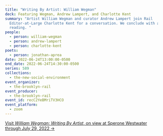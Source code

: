 ```yaml
---
title: "Writing By Artist: William Wegman"
deck: Featuring Wegman, Andrew Lampert, and Charlotte Kent
summary: "Artist William Wegman and curator Andrew Lampert join Rail
  Editor-at-Large Charlotte Kent for a conversation. We conclude with a poetry
  reading. "
people:
  - person: william-wegman
  - person: andrew-lampert
  - person: charlotte-kent
poets:
  - person: jonathan-aprea
date: 2022-06-24T13:00:00-0500
end_date: 2022-06-24T14:30:00-0500
series: 589
collections:
  - the-new-social-environment
event_organizer:
  - the-brooklyn-rail
event_producer:
  - the-brooklyn-rail
event_id: recC2YeBMriTV3HCO
event_platform:
  - zoom
---
```

[Visit *William Wegman:* *Writing By Artist*, on view at Sperone Westwater through July 29, 2022 →](https://www.speronewestwater.com/exhibitions/william-wegman8#tab:slideshow)